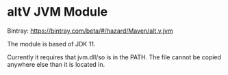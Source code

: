 # altV JVM Module

Bintray: https://bintray.com/beta/#/hazard/Maven/alt.v.jvm

The module is based of JDK 11.

Currently it requires that jvm.dll/so is in the PATH.
The file cannot be copied anywhere else than it is located in.
